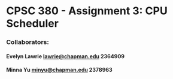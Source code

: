 # CPSC 380 -  Assignment 3: CPU Scheduler

### Collaborators:
#### Evelyn Lawrie lawrie@chapman.edu 2364909
#### Minna Yu minyu@chapman.edu 2378963